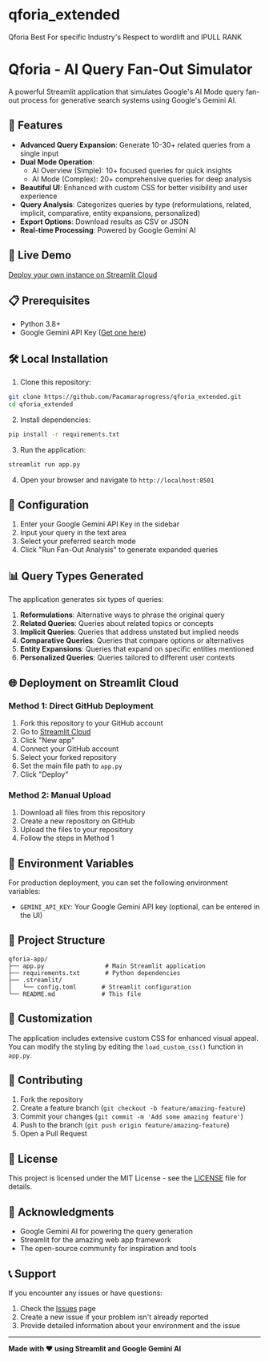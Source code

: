 # qforia_extended
Qforia Best For specific Industry's Respect to wordlift and IPULL RANK

# Qforia - AI Query Fan-Out Simulator

A powerful Streamlit application that simulates Google's AI Mode query fan-out process for generative search systems using Google's Gemini AI.

## 🌟 Features

- **Advanced Query Expansion**: Generate 10-30+ related queries from a single input
- **Dual Mode Operation**: 
  - AI Overview (Simple): 10+ focused queries for quick insights
  - AI Mode (Complex): 20+ comprehensive queries for deep analysis
- **Beautiful UI**: Enhanced with custom CSS for better visibility and user experience
- **Query Analysis**: Categorizes queries by type (reformulations, related, implicit, comparative, entity expansions, personalized)
- **Export Options**: Download results as CSV or JSON
- **Real-time Processing**: Powered by Google Gemini AI

## 🚀 Live Demo

[Deploy your own instance on Streamlit Cloud](#deployment)

## 📋 Prerequisites

- Python 3.8+
- Google Gemini API Key ([Get one here](https://makersuite.google.com/app/apikey))

## 🛠️ Local Installation

1. Clone this repository:
```bash
git clone https://github.com/Pacamaraprogress/qforia_extended.git
cd qforia_extended
```

2. Install dependencies:
```bash
pip install -r requirements.txt
```

3. Run the application:
```bash
streamlit run app.py
```

4. Open your browser and navigate to `http://localhost:8501`

## 🔧 Configuration

1. Enter your Google Gemini API Key in the sidebar
2. Input your query in the text area
3. Select your preferred search mode
4. Click "Run Fan-Out Analysis" to generate expanded queries

## 📊 Query Types Generated

The application generates six types of queries:

1. **Reformulations**: Alternative ways to phrase the original query
2. **Related Queries**: Queries about related topics or concepts
3. **Implicit Queries**: Queries that address unstated but implied needs
4. **Comparative Queries**: Queries that compare options or alternatives
5. **Entity Expansions**: Queries that expand on specific entities mentioned
6. **Personalized Queries**: Queries tailored to different user contexts

## 🌐 Deployment on Streamlit Cloud

### Method 1: Direct GitHub Deployment

1. Fork this repository to your GitHub account
2. Go to [Streamlit Cloud](https://streamlit.io/cloud)
3. Click "New app"
4. Connect your GitHub account
5. Select your forked repository
6. Set the main file path to `app.py`
7. Click "Deploy"

### Method 2: Manual Upload

1. Download all files from this repository
2. Create a new repository on GitHub
3. Upload the files to your repository
4. Follow the steps in Method 1

## 🔐 Environment Variables

For production deployment, you can set the following environment variables:

- `GEMINI_API_KEY`: Your Google Gemini API key (optional, can be entered in the UI)

## 📁 Project Structure

```
qforia-app/
├── app.py                 # Main Streamlit application
├── requirements.txt       # Python dependencies
├── .streamlit/
│   └── config.toml       # Streamlit configuration
└── README.md             # This file
```

## 🎨 Customization

The application includes extensive custom CSS for enhanced visual appeal. You can modify the styling by editing the `load_custom_css()` function in `app.py`.

## 🤝 Contributing

1. Fork the repository
2. Create a feature branch (`git checkout -b feature/amazing-feature`)
3. Commit your changes (`git commit -m 'Add some amazing feature'`)
4. Push to the branch (`git push origin feature/amazing-feature`)
5. Open a Pull Request

## 📝 License

This project is licensed under the MIT License - see the [LICENSE](LICENSE) file for details.

## 🙏 Acknowledgments

- Google Gemini AI for powering the query generation
- Streamlit for the amazing web app framework
- The open-source community for inspiration and tools

## 📞 Support

If you encounter any issues or have questions:

1. Check the [Issues](https://github.com/Pacamaraprogress/qforia_extended/issues) page
2. Create a new issue if your problem isn't already reported
3. Provide detailed information about your environment and the issue

---

**Made with ❤️ using Streamlit and Google Gemini AI**


